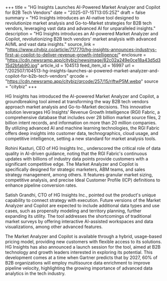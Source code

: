 +++
title = "HG Insights Launches AI-Powered Market Analyzer and Copilot for B2B Tech Vendors"
date = "2025-07-15T13:05:25Z"
draft = false
summary = "HG Insights introduces an AI-native tool designed to revolutionize market analysis and Go-to-Market strategies for B2B tech vendors, leveraging vast data and advanced AI for unparalleled insights."
description = "HG Insights introduces an AI-powered Market Analyzer and Copilot, revolutionizing B2B tech vendors' market analysis with advanced AI/ML and vast data insights."
source_link = "https://www.citybiz.co/article/717770/hg-insights-announces-industrys-first-ai-copilot-to-deliver-revenue-growth-intelligence/"
enclosure = "https://cdn.newsramp.app/citybiz/newsimage/82c02a249e0ce18a43d5d315d2bfab90.jpg"
article_id = 104513
feed_item_id = 16997
url = "/202507/104513-hg-insights-launches-ai-powered-market-analyzer-and-copilot-for-b2b-tech-vendors"
qrcode = "https://cdn.newsramp.app/citybiz/qrcode/257/15/riftwP5M.webp"
source = "citybiz"
+++

<p>HG Insights has introduced the AI-powered Market Analyzer and Copilot, a groundbreaking tool aimed at transforming the way B2B tech vendors approach market analysis and Go-to-Market decisions. This innovative solution leverages HG Insights' Revenue Growth Intelligence (RGI) Fabric, a comprehensive database that includes over 28 billion market source files, 2 billion intent records, and information on more than 20 million companies. By utilizing advanced AI and machine learning technologies, the RGI Fabric offers deep insights into customer data, technographics, cloud usage, and competitive intelligence, setting a new standard for market analysis tools.</p><p>Rohini Kasturi, CEO of HG Insights Inc., underscored the critical role of data quality in AI-driven guidance, noting that the RGI Fabric's continuous updates with billions of industry data points provide customers with a significant competitive edge. The Market Analyzer and Copilot is specifically designed for strategic marketers, ABM teams, and sales strategy management, among others. It features granular market sizing, competitive analysis, and precise Ideal Customer Profile (ICP) definitions to enhance pipeline conversion rates.</p><p>Satish Grandhi, CTO of HG Insights Inc., pointed out the product's unique capability to connect strategy with execution. Future versions of the Market Analyzer and Copilot are expected to include additional data types and use cases, such as propensity modeling and territory planning, further expanding its utility. The tool addresses the shortcomings of traditional market surveys by offering interactive AI-assisted workspaces and data visualizations, among other advanced features.</p><p>The Market Analyzer and Copilot is available through a hybrid, usage-based pricing model, providing new customers with flexible access to its solutions. HG Insights has also announced a launch session for the tool, aimed at B2B technology and growth leaders interested in exploring its potential. This development comes at a time when Gartner predicts that by 2027, 60% of B2B organizations will employ multisource data enrichment to improve pipeline velocity, highlighting the growing importance of advanced data analytics in the tech industry.</p>